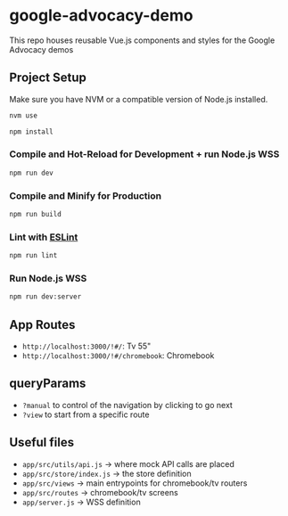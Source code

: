 # google-advocacy-demo

This repo houses reusable Vue.js components and styles for the Google Advocacy demos

## Project Setup

Make sure you have NVM or a compatible version of Node.js installed.

```sh
nvm use
```

```sh
npm install
```

### Compile and Hot-Reload for Development + run Node.js WSS

```sh
npm run dev
```

### Compile and Minify for Production

```sh
npm run build
```

### Lint with [ESLint](https://eslint.org/)

```sh
npm run lint
```

### Run Node.js WSS 
```sh
npm run dev:server
```

## App Routes
  - `http://localhost:3000/!#/`: Tv 55"
  - `http://localhost:3000/!#/chromebook`: Chromebook

## queryParams
  - `?manual` to control of the navigation by clicking to go next
  - `?view` to start from a specific route

## Useful files
  - `app/src/utils/api.js` -> where mock API calls are placed
  - `app/src/store/index.js` -> the store definition
  - `app/src/views` -> main entrypoints for chromebook/tv routers
  - `app/src/routes` -> chromebook/tv screens
  - `app/server.js` -> WSS definition
